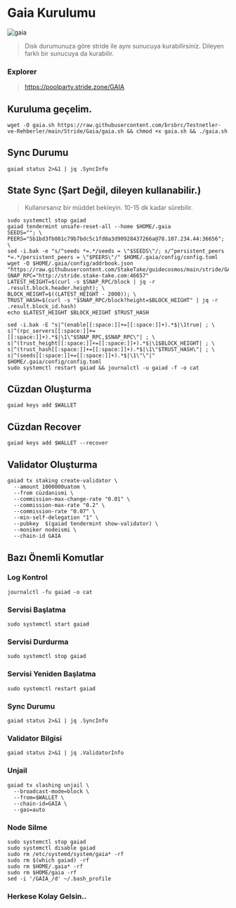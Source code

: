 # Gaia Kurulumu

![gaia](https://user-images.githubusercontent.com/107190154/185763121-70192b82-f639-4f90-b2f9-f696d5a0c0d8.png)

> Disk durumunuza göre stride ile aynı sunucuya kurabilirsiniz. Dileyen farklı bir sunucuya da kurabilir.

### Explorer
> https://poolparty.stride.zone/GAIA

## Kuruluma geçelim.
```
wget -O gaia.sh https://raw.githubusercontent.com/brsbrc/Testnetler-ve-Rehberler/main/Stride/Gaia/gaia.sh && chmod +x gaia.sh && ./gaia.sh
```

## Sync Durumu 
```
gaiad status 2>&1 | jq .SyncInfo
```

## State Sync (Şart Değil, dileyen kullanabilir.)
> Kullanırsanız bir müddet bekleyin. 10-15 dk kadar sürebilir.

```
sudo systemctl stop gaiad
gaiad tendermint unsafe-reset-all --home $HOME/.gaia
SEEDS=""; \
PEERS="5b1bd3fb081c79b7bdc5c1fd0a3d90928437266a@78.107.234.44:36656"; \
sed -i.bak -e "s/^seeds *=.*/seeds = \"$SEEDS\"/; s/^persistent_peers *=.*/persistent_peers = \"$PEERS\"/" $HOME/.gaia/config/config.toml
wget -O $HOME/.gaia/config/addrbook.json "https://raw.githubusercontent.com/StakeTake/guidecosmos/main/stride/GAIA/addrbook.json"
SNAP_RPC="http://stride.stake-take.com:46657"
LATEST_HEIGHT=$(curl -s $SNAP_RPC/block | jq -r .result.block.header.height); \
BLOCK_HEIGHT=$((LATEST_HEIGHT - 2000)); \
TRUST_HASH=$(curl -s "$SNAP_RPC/block?height=$BLOCK_HEIGHT" | jq -r .result.block_id.hash)
echo $LATEST_HEIGHT $BLOCK_HEIGHT $TRUST_HASH

sed -i.bak -E "s|^(enable[[:space:]]+=[[:space:]]+).*$|\1true| ; \
s|^(rpc_servers[[:space:]]+=[[:space:]]+).*$|\1\"$SNAP_RPC,$SNAP_RPC\"| ; \
s|^(trust_height[[:space:]]+=[[:space:]]+).*$|\1$BLOCK_HEIGHT| ; \
s|^(trust_hash[[:space:]]+=[[:space:]]+).*$|\1\"$TRUST_HASH\"| ; \
s|^(seeds[[:space:]]+=[[:space:]]+).*$|\1\"\"|" $HOME/.gaia/config/config.toml
sudo systemctl restart gaiad && journalctl -u gaiad -f -o cat
```

## Cüzdan Oluşturma
```
gaiad keys add $WALLET
```
## Cüzdan Recover
```
gaiad keys add $WALLET --recover
```
## Validator Oluşturma

```
gaiad tx staking create-validator \
  --amount 1000000uatom \
  --from cüzdanismi \
  --commission-max-change-rate "0.01" \
  --commission-max-rate "0.2" \
  --commission-rate "0.07" \
  --min-self-delegation "1" \
  --pubkey  $(gaiad tendermint show-validator) \
  --moniker nodeismi \
  --chain-id GAIA
```

## Bazı Önemli Komutlar
### Log Kontrol
```
journalctl -fu gaiad -o cat
```

### Servisi Başlatma
```
sudo systemctl start gaiad
```

### Servisi Durdurma
```
sudo systemctl stop gaiad
```

### Servisi Yeniden Başlatma
```
sudo systemctl restart gaiad
```

### Sync Durumu
```
gaiad status 2>&1 | jq .SyncInfo
```
### Validator Bilgisi
```
gaiad status 2>&1 | jq .ValidatorInfo
```
### Unjail 
```
gaiad tx slashing unjail \
  --broadcast-mode=block \
  --from=$WALLET \
  --chain-id=GAIA \
  --gas=auto
```
### Node Silme
```
sudo systemctl stop gaiad
sudo systemctl disable gaiad
sudo rm /etc/systemd/system/gaia* -rf
sudo rm $(which gaiad) -rf
sudo rm $HOME/.gaia* -rf
sudo rm $HOME/gaia -rf
sed -i '/GAIA_/d' ~/.bash_profile
```

### Herkese Kolay Gelsin..
